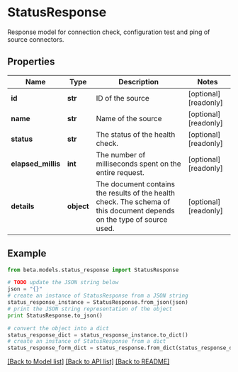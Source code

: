 # StatusResponse

Response model for connection check, configuration test and ping of source connectors.

## Properties
Name | Type | Description | Notes
------------ | ------------- | ------------- | -------------
**id** | **str** | ID of the source | [optional] [readonly] 
**name** | **str** | Name of the source | [optional] [readonly] 
**status** | **str** | The status of the health check. | [optional] [readonly] 
**elapsed_millis** | **int** | The number of milliseconds spent on the entire request. | [optional] [readonly] 
**details** | **object** | The document contains the results of the health check. The schema of this document depends on the type of source used.  | [optional] [readonly] 

## Example

```python
from beta.models.status_response import StatusResponse

# TODO update the JSON string below
json = "{}"
# create an instance of StatusResponse from a JSON string
status_response_instance = StatusResponse.from_json(json)
# print the JSON string representation of the object
print StatusResponse.to_json()

# convert the object into a dict
status_response_dict = status_response_instance.to_dict()
# create an instance of StatusResponse from a dict
status_response_form_dict = status_response.from_dict(status_response_dict)
```
[[Back to Model list]](../README.md#documentation-for-models) [[Back to API list]](../README.md#documentation-for-api-endpoints) [[Back to README]](../README.md)


